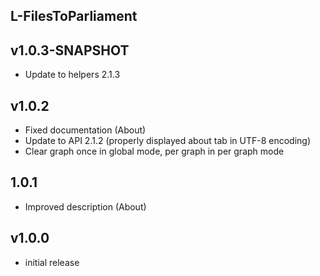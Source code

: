 L-FilesToParliament
----------

v1.0.3-SNAPSHOT
---
* Update to helpers 2.1.3

v1.0.2
---
* Fixed documentation (About)
* Update to API 2.1.2 (properly displayed about tab in UTF-8 encoding)
* Clear graph once in global mode, per graph in per graph mode

1.0.1
---
* Improved description (About)

v1.0.0
---
* initial release
